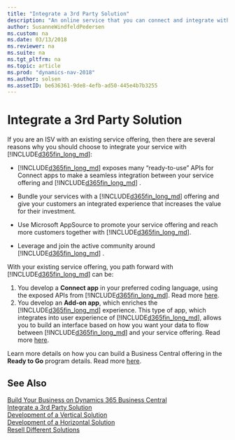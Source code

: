```yaml
---
title: "Integrate a 3rd Party Solution"
description: "An online service that you can connect and integrate with Dynamics 365 Business Central."
author: SusanneWindfeldPedersen
ms.custom: na
ms.date: 03/13/2018
ms.reviewer: na
ms.suite: na
ms.tgt_pltfrm: na
ms.topic: article
ms.prod: "dynamics-nav-2018"
ms.author: solsen
ms.assetID: be636361-9de8-4efb-ad50-445e4b7b3255
---
```


# Integrate a 3rd Party Solution
If you are an ISV with an existing service offering, then there are several reasons why you should choose to integrate your service with [!INCLUDE[d365fin_long_md](../includes/d365fin_long_md.md)]:

- [!INCLUDE[d365fin_long_md](../includes/d365fin_long_md.md)] exposes many “ready-to-use” APIs for Connect apps to make a seamless integration between your service offering and [!INCLUDE[d365fin_long_md](../includes/d365fin_long_md.md)] . 

- Bundle your services with a [!INCLUDE[d365fin_long_md](../includes/d365fin_long_md.md)] offering and give your customers an integrated experience that increases the value for their investment. 

- Use Microsoft AppSource to promote your service offering and reach more customers together with [!INCLUDE[d365fin_long_md](../includes/d365fin_long_md.md)]. 

- Leverage and join the active community around [!INCLUDE[d365fin_long_md](../includes/d365fin_long_md.md)] . 

With your existing service offering, you path forward with [!INCLUDE[d365fin_long_md](../includes/d365fin_long_md.md)] can be: 

1. You develop a **Connect app** in your preferred coding language, using the exposed APIs from [!INCLUDE[d365fin_long_md](../includes/d365fin_long_md.md)]. Read more [here](readiness-connect-apps.md).
2. You develop an **Add-on app**, which enriches the [!INCLUDE[d365fin_long_md](../includes/d365fin_long_md.md)] experience. This type of app, which integrates into user experience of [!INCLUDE[d365fin_long_md](../includes/d365fin_long_md.md)], allows you to build an interface based on how you want your data to flow between [!INCLUDE[d365fin_long_md](../includes/d365fin_long_md.md)] and your service offering. Read more [here](readiness-add-on-apps.md).

Learn more details on how you can build a Business Central offering in the 
**Ready to Go** program details. Read more [here](readiness-ready-to-go.md).

## See Also
[Build Your Business on Dynamics 365 Business Central](readiness-welcome.md)  
[Integrate a 3rd Party Solution](readiness-thirdparty-solution.md)  
[Development of a Vertical Solution](readiness-develop-vertical.md)  
[Development of a Horizontal Solution](readiness-develop-horizontal.md)  
[Resell Different Solutions](readiness-reseller.md)  
